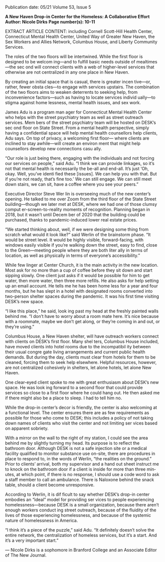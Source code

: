 Publication date: 05/21
Volume 53, Issue 5

**A New Haven Drop-in Center for the Homeless: A Collaborative Effort**
**Author: Nicole Dirks**
**Page number(s): 10-11**

EXTRACT ARTICLE CONTENT:
including 
Cornell 
Scott-Hill 
Health 
Center, 
Connecticut 
Mental Health Center, United 
Way of Greater New Haven, the 
Sex Workers and Allies Network, 
Columbus House, and Liberty 
Community Services. 

The roles of the two floors will 
be intertwined. While the first 
floor is designed to be welcom­
ing—and to fulfill basic needs 
outside of mealtimes—the sec­
ond will connect clients with a 
web of higher-level services that 
otherwise are not centralized in 
any one place in New Haven. 

By creating an initial space that 
is casual, there is greater incen­
tive—or, rather, fewer obsta­
cles—to engage with services 
upstairs. The combination of 
the two floors aims to weaken 
deterrents to seeking help, from 
inconvenience factors—such as 
having to locate services individ­
ually—to stigma against home­
lessness, mental health issues, and 
sex work.  

James Adu is a program man­
ager for Connecticut Mental 
Health Center who helps with 
the street psychiatry team as well 
as street outreach services. Mem­
bers of the street psychiatry team 
will be hosted on DESK’s sec­
ond floor on State Street. From a 
mental health perspective, simply 
having a confidential space will 
help mental health counsellors 
help clients, Adu says. On top of 
privacy, a welcoming first floor— 
where clients are inclined to stay 
awhile—will create an environ­
ment that might help counsellors 
develop new connections casu­
ally.

“Our role is just being there, 
engaging with the individuals 
and not forcing our services on 
people,” said Adu. “I think we 
can provide linkages, so it’s not 
that mental health is necessarily 
the be-all and end-all. It’s just 
‘Oh, okay. Well, you’ve identi­
fied these [issues]. We can help 
you with that. But if you’re not 
ready, that’s fine too.’ We can still 
engage. We can still meet down­
stairs, we can sit, have a coffee 
where you see your peers.”

Executive Director Steve Wer­
lin is overseeing much of the new 
center’s opening. He talked to me 
over Zoom from the third floor of 
the State Street building—though 
we later met at DESK, where we 
had one of those clumsy comput­
er-screen-to-reality moments of 
recognition. Planning began in 
2018, but it wasn’t until Decem­
ber of 2020 that the building 
could be purchased, thanks to 
pandemic-induced 
lower 
real 
estate prices.

“We started thinking about, 
well, if we were designing some­
thing from scratch what would 
it look like?” said Werlin of the 
brainstorm phase. “It would be 
street level. It would be highly 
visible, 
forward-facing, 
with 
windows easily visible if you’re 
walking down the street, easy to 
find, close to the Green—meeting 
people where they are both liter­
ally in terms of location, as well as 
physically in terms of everyone’s 
accessibility.”

While few linger at Center 
Church, it is the main activity in 
the new location. Most ask for no 
more than a cup of coffee before 
they sit down and start sipping 
slowly. One client just asks if it 
would be possible for him to get 
water, then more water, then 
three more refills. He also asks for 
help setting up an email account. 
He tells me he has been home­
less for a year and four months, 
but he has slept in a hotel with 
designated rooms converted into 
two-person shelter spaces during 
the pandemic. It was his first time 
visiting DESK’s new space. 

“I like this place,” he said, look­
ing past my head at the freshly 
painted walls behind me. “I don’t 
have to worry about a room­
mate here. It’s nice because with 
a roommate, maybe we don’t get 
along, or they’re coming in and 
out, or they’re using.”

Columbus 
House, 
a 
New 
Haven shelter, will have outreach 
workers connect with clients on 
DESK’s first floor. Many shel­
ters, Columbus House included, 
have moved clients into hotel 
rooms due to the incompatibil­
ity between their usual congre­
gate living arrangements and 
current public health demands. 
But during the day, clients must 
clear from hotels for them to be 
cleaned, forcing them to seek 
help elsewhere. Helpful resources, 
however, are not centralized 
cohesively in shelters, let alone 
hotels, let alone New Haven. 

One clear-eyed client spoke to 
me with great enthusiasm about 
DESK’s new space. He was look­
ing forward to a second floor that 
could provide services so close to 
a first floor where he could hang 
out. He then asked me if there 
might also be a place to sleep. I 
had to tell him no.

While the drop-in center’s 
decor is friendly, the center is also 
welcoming at a functional level. 
The center ensures there are as 
few requirements as possible for 
those who come to DESK; this 
includes a policy of not taking 
down names of clients who visit 
the center and not limiting ser­
vices based on apparent sobriety.

With a mirror on the wall to 
the right of my station, I could 
see the area behind me by slightly 
turning my head. Its purpose is 
to reflect the bathroom door. 
Although DESK is not a safe 
injection site or a medical facility 
qualified to monitor substance use 
on-site, there are procedures in 
place to respond to, in the words 
of Werlin, “the realities on the 
ground.” Prior to clients’ arrival, 
both my supervisor and a hand­
out sheet instruct me to knock on 
the bathroom door if a client is 
inside for more than three min­
utes, at which point, if there is 
no response, I should use a code 
word to ask a staff member to call 
an ambulance. There is Naloxone 
behind the snack table, should a 
client become unresponsive. 

According to Werlin, it is dif­
ficult to say whether DESK’s 
drop-in 
center 
embodies 
an 
“ideal” model for providing ser­
vices to people experiencing 
homelessness—because DESK is a 
small organization, because there 
aren’t enough workers conduct­
ing street outreach, because of 
the fluidity of the lives of those 
experiencing homelessness, and 
because of the systemic nature of 
homelessness in America.

“I think it’s a piece of the 
puzzle,” said Adu. “It definitely 
doesn’t solve the entire network, 
the centralization of homeless 
services, but it’s a start. And it’s a 
very important start.”

— Nicole Dirks is a sophomore in 
Branford College and an Associate 
Editor of The New Journal.